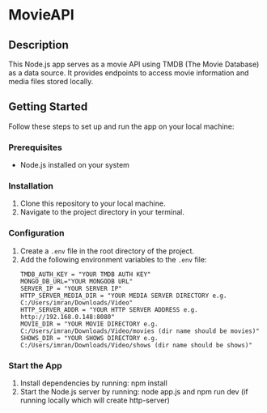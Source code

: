 # MovieAPI

## Description
This Node.js app serves as a movie API using TMDB (The Movie Database) as a data source. It provides endpoints to access movie information and media files stored locally.

## Getting Started
Follow these steps to set up and run the app on your local machine:

### Prerequisites
- Node.js installed on your system

### Installation
1. Clone this repository to your local machine.
2. Navigate to the project directory in your terminal.

### Configuration
1. Create a `.env` file in the root directory of the project.
2. Add the following environment variables to the `.env` file:
   ```plaintext
   TMDB_AUTH_KEY = "YOUR TMDB AUTH KEY"
   MONGO_DB_URL="YOUR MONGODB URL"
   SERVER_IP = "YOUR SERVER IP"
   HTTP_SERVER_MEDIA_DIR = "YOUR MEDIA SERVER DIRECTORY e.g. C:/Users/imran/Downloads/Video"
   HTTP_SERVER_ADDR = "YOUR HTTP SERVER ADDRESS e.g. http://192.168.0.148:8080"
   MOVIE_DIR = "YOUR MOVIE DIRECTORY e.g. C:/Users/imran/Downloads/Video/movies (dir name should be movies)"
   SHOWS_DIR = "YOUR SHOWS DIRECTORY e.g. C:/Users/imran/Downloads/Video/shows (dir name should be shows)"

### Start the App
1. Install dependencies by running:
npm install
2. Start the Node.js server by running:
node app.js and npm run dev (if running locally which will create http-server)